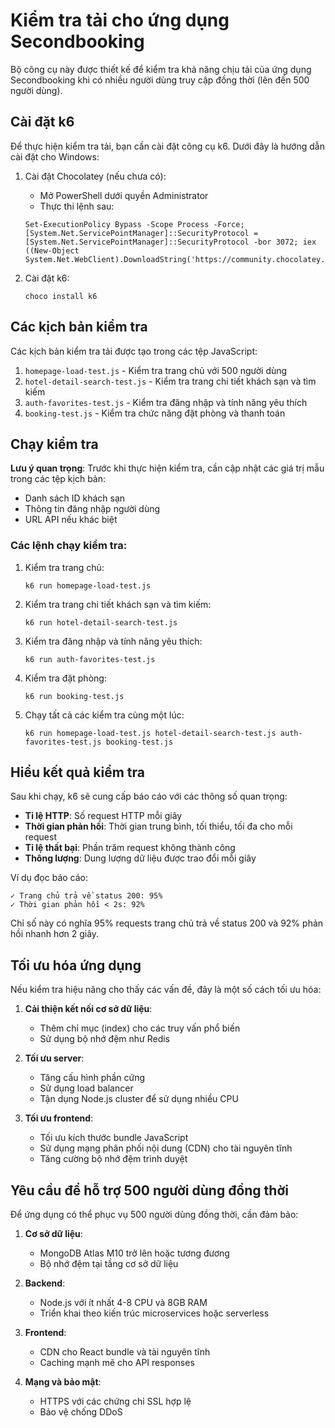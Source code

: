 # Kiểm tra tải cho ứng dụng Secondbooking

Bộ công cụ này được thiết kế để kiểm tra khả năng chịu tải của ứng dụng Secondbooking khi có nhiều người dùng truy cập đồng thời (lên đến 500 người dùng).

## Cài đặt k6

Để thực hiện kiểm tra tải, bạn cần cài đặt công cụ k6. Dưới đây là hướng dẫn cài đặt cho Windows:

1. Cài đặt Chocolatey (nếu chưa có):
   - Mở PowerShell dưới quyền Administrator
   - Thực thi lệnh sau:
   ```
   Set-ExecutionPolicy Bypass -Scope Process -Force; [System.Net.ServicePointManager]::SecurityProtocol = [System.Net.ServicePointManager]::SecurityProtocol -bor 3072; iex ((New-Object System.Net.WebClient).DownloadString('https://community.chocolatey.org/install.ps1'))
   ```

2. Cài đặt k6:
   ```
   choco install k6
   ```

## Các kịch bản kiểm tra

Các kịch bản kiểm tra tải được tạo trong các tệp JavaScript:

1. `homepage-load-test.js` - Kiểm tra trang chủ với 500 người dùng
2. `hotel-detail-search-test.js` - Kiểm tra trang chi tiết khách sạn và tìm kiếm
3. `auth-favorites-test.js` - Kiểm tra đăng nhập và tính năng yêu thích
4. `booking-test.js` - Kiểm tra chức năng đặt phòng và thanh toán

## Chạy kiểm tra

**Lưu ý quan trọng**: Trước khi thực hiện kiểm tra, cần cập nhật các giá trị mẫu trong các tệp kịch bản:
- Danh sách ID khách sạn
- Thông tin đăng nhập người dùng
- URL API nếu khác biệt

### Các lệnh chạy kiểm tra:

1. Kiểm tra trang chủ:
   ```
   k6 run homepage-load-test.js
   ```

2. Kiểm tra trang chi tiết khách sạn và tìm kiếm:
   ```
   k6 run hotel-detail-search-test.js
   ```

3. Kiểm tra đăng nhập và tính năng yêu thích:
   ```
   k6 run auth-favorites-test.js
   ```

4. Kiểm tra đặt phòng:
   ```
   k6 run booking-test.js
   ```

5. Chạy tất cả các kiểm tra cùng một lúc:
   ```
   k6 run homepage-load-test.js hotel-detail-search-test.js auth-favorites-test.js booking-test.js
   ```

## Hiểu kết quả kiểm tra

Sau khi chạy, k6 sẽ cung cấp báo cáo với các thông số quan trọng:

- **Tỉ lệ HTTP**: Số request HTTP mỗi giây
- **Thời gian phản hồi**: Thời gian trung bình, tối thiểu, tối đa cho mỗi request
- **Tỉ lệ thất bại**: Phần trăm request không thành công
- **Thông lượng**: Dung lượng dữ liệu được trao đổi mỗi giây

Ví dụ đọc báo cáo:
```
✓ Trang chủ trả về status 200: 95%
✓ Thời gian phản hồi < 2s: 92%
```

Chỉ số này có nghĩa 95% requests trang chủ trả về status 200 và 92% phản hồi nhanh hơn 2 giây.

## Tối ưu hóa ứng dụng

Nếu kiểm tra hiệu năng cho thấy các vấn đề, đây là một số cách tối ưu hóa:

1. **Cải thiện kết nối cơ sở dữ liệu**:
   - Thêm chỉ mục (index) cho các truy vấn phổ biến
   - Sử dụng bộ nhớ đệm như Redis

2. **Tối ưu server**:
   - Tăng cấu hình phần cứng
   - Sử dụng load balancer
   - Tận dụng Node.js cluster để sử dụng nhiều CPU

3. **Tối ưu frontend**:
   - Tối ưu kích thước bundle JavaScript
   - Sử dụng mạng phân phối nội dung (CDN) cho tài nguyên tĩnh
   - Tăng cường bộ nhớ đệm trình duyệt

## Yêu cầu để hỗ trợ 500 người dùng đồng thời

Để ứng dụng có thể phục vụ 500 người dùng đồng thời, cần đảm bảo:

1. **Cơ sở dữ liệu**:
   - MongoDB Atlas M10 trở lên hoặc tương đương
   - Bộ nhớ đệm tại tầng cơ sở dữ liệu

2. **Backend**:
   - Node.js với ít nhất 4-8 CPU và 8GB RAM
   - Triển khai theo kiến trúc microservices hoặc serverless

3. **Frontend**:
   - CDN cho React bundle và tài nguyên tĩnh
   - Caching mạnh mẽ cho API responses

4. **Mạng và bảo mật**:
   - HTTPS với các chứng chỉ SSL hợp lệ
   - Bảo vệ chống DDoS 